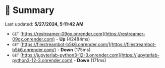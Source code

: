 # 📖 Summary
Last updated: **5/27/2024, 5:11:42 AM**

- `GET` [https://restreamer-09gx.onrender.com](https://restreamer-09gx.onrender.com) - **Up** (42484ms)
- `GET` [https://filestreambot-b5k6.onrender.com/](https://filestreambot-b5k6.onrender.com/) - **Down** (175ms)
- `GET` [https://jupyterlab-python3-12-3.onrender.com](https://jupyterlab-python3-12-3.onrender.com) - **Down** (171ms)
